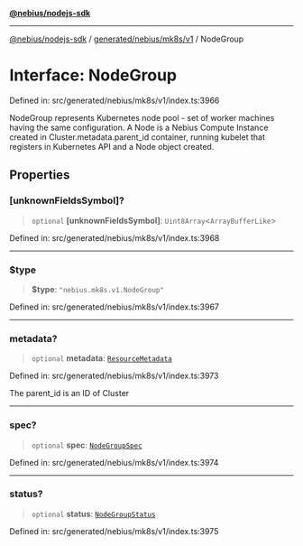 [**@nebius/nodejs-sdk**](../../../../../README.md)

***

[@nebius/nodejs-sdk](../../../../../README.md) / [generated/nebius/mk8s/v1](../README.md) / NodeGroup

# Interface: NodeGroup

Defined in: src/generated/nebius/mk8s/v1/index.ts:3966

NodeGroup represents Kubernetes node pool - set of worker machines having the same configuration.
 A Node is a Nebius Compute Instance created in Cluster.metadata.parent_id container, running kubelet
 that registers in Kubernetes API and a Node object created.

## Properties

### \[unknownFieldsSymbol\]?

> `optional` **\[unknownFieldsSymbol\]**: `Uint8Array`\<`ArrayBufferLike`\>

Defined in: src/generated/nebius/mk8s/v1/index.ts:3968

***

### $type

> **$type**: `"nebius.mk8s.v1.NodeGroup"`

Defined in: src/generated/nebius/mk8s/v1/index.ts:3967

***

### metadata?

> `optional` **metadata**: [`ResourceMetadata`](../../../common/v1/interfaces/ResourceMetadata.md)

Defined in: src/generated/nebius/mk8s/v1/index.ts:3973

The parent_id is an ID of Cluster

***

### spec?

> `optional` **spec**: [`NodeGroupSpec`](NodeGroupSpec.md)

Defined in: src/generated/nebius/mk8s/v1/index.ts:3974

***

### status?

> `optional` **status**: [`NodeGroupStatus`](NodeGroupStatus.md)

Defined in: src/generated/nebius/mk8s/v1/index.ts:3975
